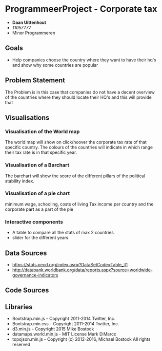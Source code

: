 # ProgrammeerProject - Corporate tax
-  **Daan Uittenhout**
-  *11057777*
-  Minor Programmeren

## Goals
- Help companies choose the country where they want to have their hq's and show why some countries are popular
## Problem Statement
The Problem is in this case that companies do not have a decent overview of the countries where they should locate their HQ's and this will provide that



## Visualisations
### Visualisation of the World map
The world map will show on click/hoover the corporate tax rate of that specific country. The colours of the countries will indicate in which range their tax rate is in that specific year.
### Visualisation of a Barchart
The barchart will show the score of the different pillars of the political stability index.
### Visualisation of a pie chart
minimum wage, schooling, costs of living
Tax income per country and the corporate part as a part of the pie
### Interactive components
* A table to compare all the stats of max 2 countries
* slider for the different years

## Data Sources
- https://stats.oecd.org/index.aspx?DataSetCode=Table_II1
- http://databank.worldbank.org/data/reports.aspx?source=worldwide-governance-indicators
## Code Sources

## Libraries
* Bootstrap.min.js - Copyright 2011-2014 Twitter, Inc.
* Bootstrap.min.css - Copyright 2011-2014 Twitter, Inc.
* d3.min.js - Copyright 2015 Mike Bostock
* datamaps.world.min.js - MIT License Mark DiMarco
* topojson.min.js - Copyright (c) 2012-2016, Michael Bostock All rights reserved
